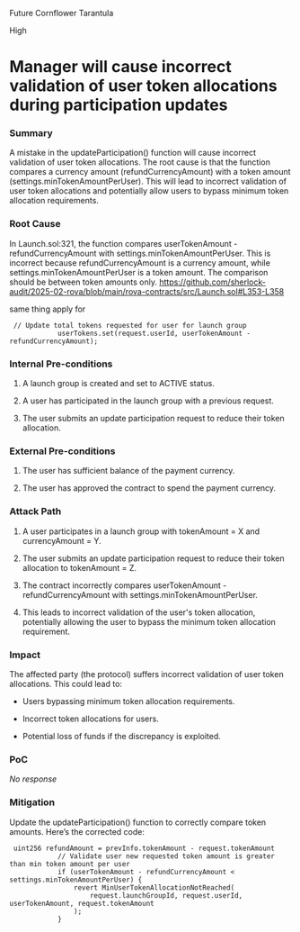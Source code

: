 Future Cornflower Tarantula

High

# Manager will cause incorrect validation of user token allocations during participation updates

### Summary

A mistake in the updateParticipation() function will cause incorrect validation of user token allocations. The root cause is that the function compares a currency amount (refundCurrencyAmount) with a token amount (settings.minTokenAmountPerUser). This will lead to incorrect validation of user token allocations and potentially allow users to bypass minimum token allocation requirements.


### Root Cause

In Launch.sol:321, the function compares userTokenAmount - refundCurrencyAmount with settings.minTokenAmountPerUser. This is incorrect because refundCurrencyAmount is a currency amount, while settings.minTokenAmountPerUser is a token amount. The comparison should be between token amounts only.
https://github.com/sherlock-audit/2025-02-rova/blob/main/rova-contracts/src/Launch.sol#L353-L358

same thing apply for 
```solidity
 // Update total tokens requested for user for launch group
            userTokens.set(request.userId, userTokenAmount - refundCurrencyAmount);
```

### Internal Pre-conditions

1. A launch group is created and set to ACTIVE status.

2. A user has participated in the launch group with a previous request.

3. The user submits an update participation request to reduce their token allocation.

### External Pre-conditions

1. The user has sufficient balance of the payment currency.

2. The user has approved the contract to spend the payment currency.

### Attack Path

1. A user participates in a launch group with tokenAmount = X and currencyAmount = Y.

2. The user submits an update participation request to reduce their token allocation to tokenAmount = Z.

3. The contract incorrectly compares userTokenAmount - refundCurrencyAmount with settings.minTokenAmountPerUser.

4. This leads to incorrect validation of the user's token allocation, potentially allowing the user to bypass the minimum token allocation requirement.

### Impact

The affected party (the protocol) suffers incorrect validation of user token allocations. This could lead to:

- Users bypassing minimum token allocation requirements.

- Incorrect token allocations for users.

- Potential loss of funds if the discrepancy is exploited.

### PoC

_No response_

### Mitigation

Update the updateParticipation() function to correctly compare token amounts. Here’s the corrected code:
```solidity
 uint256 refundAmount = prevInfo.tokenAmount - request.tokenAmount
            // Validate user new requested token amount is greater than min token amount per user
            if (userTokenAmount - refundCurrencyAmount < settings.minTokenAmountPerUser) {
                revert MinUserTokenAllocationNotReached(
                    request.launchGroupId, request.userId, userTokenAmount, request.tokenAmount
                );
            }
```